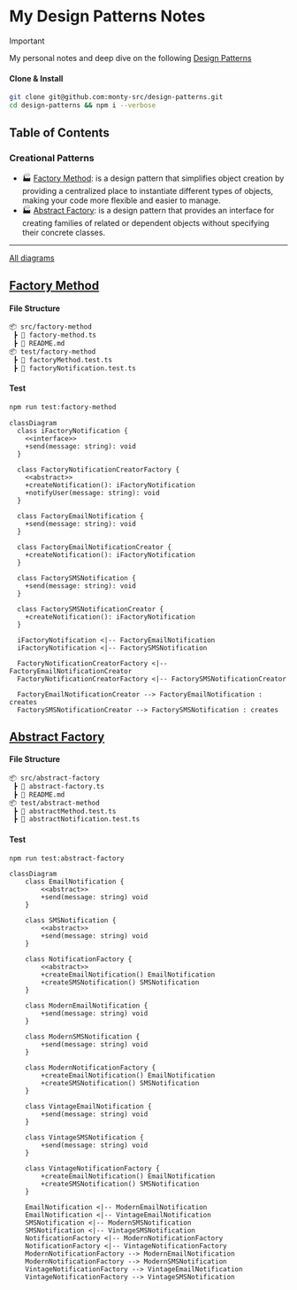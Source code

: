 
# My Design Patterns Notes

> [!IMPORTANT]
> My personal notes and deep dive on the following [Design Patterns](https://refactoring.guru/design-patterns/catalog)

#### Clone & Install

```bash
git clone git@github.com:monty-src/design-patterns.git
cd design-patterns && npm i --verbose
```

## Table of Contents


### Creational Patterns

- :factory: [Factory Method](./src/factory-method/README.md): is a design pattern that simplifies object creation by providing a centralized place to instantiate different types of objects, making your code more flexible and easier to manage.
- :factory: [Abstract Factory](./src/abstract-factory/README.md): is a design pattern that provides an interface for creating families of related or dependent objects without specifying their concrete classes.

---

[All diagrams](./diagrams.md)


## [Factory Method](./src/factory-method/README.md)

#### File Structure

```bash
📦 src/factory-method
 ┣ 📜 factory-method.ts
 ┣ 📜 README.md
📦 test/factory-method
 ┣ 📜 factoryMethod.test.ts
 ┣ 📜 factoryNotification.test.ts
```

#### Test

```bash
npm run test:factory-method
```

```mermaid
classDiagram
  class iFactoryNotification {
    <<interface>>
    +send(message: string): void
  }

  class FactoryNotificationCreatorFactory {
    <<abstract>>
    +createNotification(): iFactoryNotification
    +notifyUser(message: string): void
  }

  class FactoryEmailNotification {
    +send(message: string): void
  }

  class FactoryEmailNotificationCreator {
    +createNotification(): iFactoryNotification
  }

  class FactorySMSNotification {
    +send(message: string): void
  }

  class FactorySMSNotificationCreator {
    +createNotification(): iFactoryNotification
  }

  iFactoryNotification <|-- FactoryEmailNotification
  iFactoryNotification <|-- FactorySMSNotification

  FactoryNotificationCreatorFactory <|-- FactoryEmailNotificationCreator
  FactoryNotificationCreatorFactory <|-- FactorySMSNotificationCreator

  FactoryEmailNotificationCreator --> FactoryEmailNotification : creates
  FactorySMSNotificationCreator --> FactorySMSNotification : creates
```

## [Abstract Factory](./src/abstract-factory/README.md)

#### File Structure

```bash
📦 src/abstract-factory
 ┣ 📜 abstract-factory.ts
 ┣ 📜 README.md
📦 test/abstract-method
 ┣ 📜 abstractMethod.test.ts
 ┣ 📜 abstractNotification.test.ts
```

#### Test

```bash
npm run test:abstract-factory
```

```mermaid
classDiagram
    class EmailNotification {
        <<abstract>>
        +send(message: string) void
    }

    class SMSNotification {
        <<abstract>>
        +send(message: string) void
    }

    class NotificationFactory {
        <<abstract>>
        +createEmailNotification() EmailNotification
        +createSMSNotification() SMSNotification
    }

    class ModernEmailNotification {
        +send(message: string) void
    }

    class ModernSMSNotification {
        +send(message: string) void
    }

    class ModernNotificationFactory {
        +createEmailNotification() EmailNotification
        +createSMSNotification() SMSNotification
    }

    class VintageEmailNotification {
        +send(message: string) void
    }

    class VintageSMSNotification {
        +send(message: string) void
    }

    class VintageNotificationFactory {
        +createEmailNotification() EmailNotification
        +createSMSNotification() SMSNotification
    }

    EmailNotification <|-- ModernEmailNotification
    EmailNotification <|-- VintageEmailNotification
    SMSNotification <|-- ModernSMSNotification
    SMSNotification <|-- VintageSMSNotification
    NotificationFactory <|-- ModernNotificationFactory
    NotificationFactory <|-- VintageNotificationFactory
    ModernNotificationFactory --> ModernEmailNotification
    ModernNotificationFactory --> ModernSMSNotification
    VintageNotificationFactory --> VintageEmailNotification
    VintageNotificationFactory --> VintageSMSNotification

```